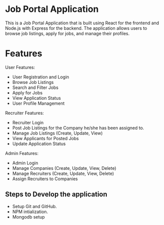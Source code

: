 # Job Portal Application

This is a Job Portal Application that is built using React for the frontend and Node.js with Express for the backend. The application allows users to browse job listings, apply for jobs, and manage their profiles.

# Features

User Features:

- User Registration and Login
- Browse Job Listings
- Search and Filter Jobs
- Apply for Jobs
- View Application Status
- User Profile Management

Recruiter Features:

- Recruiter Login
- Post Job Listings for the Company he/she has been assigned to.
- Manage Job Listings (Create, Update, View)
- View Applicants for Posted Jobs
- Update Application Status

Admin Features:

- Admin Login
- Manage Companies (Create, Update, View, Delete)
- Manage Recruiters (Create, Update, View, Delete)
- Assign Recruiters to Companies

## Steps to Develop the application

- Setup Git and GitHub.
- NPM intialization.
- Mongodb setup
